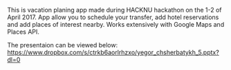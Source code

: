 This is vacation planing app made during HACKNU hackathon on the 1-2 of April 2017. App allow you to schedule your transfer, add hotel reservations and add places of interest nearby. Works extensively with Google Maps and Places API.

The presentaion can be viewed below:
https://www.dropbox.com/s/ctrkb6aorlrhzxo/yegor_chsherbatykh_5.pptx?dl=0
